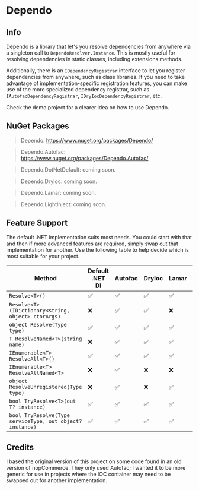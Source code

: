 # Dependo

## Info

Dependo is a library that let's you resolve dependencies from anywhere via a singleton call to `DependoResolver.Instance`. This is mostly useful for resolving dependencies in static classes, including extensions methods.

Additionally, there is an `IDependencyRegistrar` interface to let you register dependencies from anywhere, such as class libraries. If you need to take advantage of implementation-specific registration features, you can make use of the more specialized dependency registrar, such as `IAutofacDependencyRegistrar`, `IDryIocDependencyRegistrar`, etc.

Check the demo project for a clearer idea on how to use Dependo.

## NuGet Packages
> Dependo: https://www.nuget.org/packages/Dependo/

> Dependo.Autofac: https://www.nuget.org/packages/Dependo.Autofac/

> Dependo.DotNetDefault: coming soon.

> Dependo.DryIoc: coming soon.

> Dependo.Lamar: coming soon.

> Dependo.LightInject: coming soon.

## Feature Support

The default .NET implementation suits most needs. You could start with that and then if more advanced features are required, simply swap out that implementation for another. Use the following table to help decide which is most suitable for your project.

| Method                                                             | Default .NET DI | Autofac | DryIoc | Lamar | LightInject |
|--------------------------------------------------------------------|------------------|---------|--------|--------|--------------|
| `Resolve<T>()`                                                     | ✅               | ✅      | ✅     | ✅     | ✅           |
| `Resolve<T>(IDictionary<string, object> ctorArgs)`                 | ❌               | ✅      | ✅     | ❌     | ❌           |
| `object Resolve(Type type)`                                       | ✅               | ✅      | ✅     | ✅     | ✅           |
| `T ResolveNamed<T>(string name)`                                   | ❌               | ✅      | ✅     | ✅     | ✅           |
| `IEnumerable<T> ResolveAll<T>()`                                   | ✅               | ✅      | ✅     | ✅     | ✅           |
| `IEnumerable<T> ResolveAllNamed<T>`                                | ❌               | ✅      | ❌     | ❌     | ❌           |
| `object ResolveUnregistered(Type type)`                            | ❌               | ✅      | ❌     | ✅     | ❌           |
| `bool TryResolve<T>(out T? instance)`                              | ✅               | ✅      | ✅     | ✅     | ✅           |
| `bool TryResolve(Type serviceType, out object? instance)`          | ✅               | ✅      | ✅     | ✅     | ✅           |

## Credits

I based the original version of this project on some code found in an old version of nopCommerce. They only used Autofac; I wanted it to be more generic for use in projects where the IOC container may need to be swapped out for another implementation.